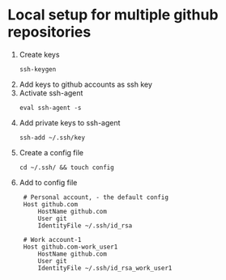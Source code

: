 # Local setup for multiple github repositories

1. Create keys
   ```
   ssh-keygen
   ```
2. Add keys to github accounts as ssh key
3. Activate ssh-agent
   ```
   eval ssh-agent -s
   ```
4. Add private keys to ssh-agent
   ```
   ssh-add ~/.ssh/key
   ```
5. Create a config file
   ```
   cd ~/.ssh/ && touch config
   ```
6. Add to config file
   ```
    # Personal account, - the default config
    Host github.com
        HostName github.com
        User git
        IdentityFile ~/.ssh/id_rsa
        
    # Work account-1
    Host github.com-work_user1    
        HostName github.com
        User git
        IdentityFile ~/.ssh/id_rsa_work_user1
   ```